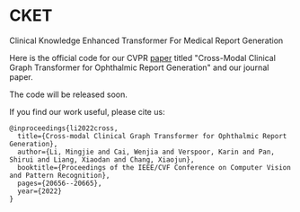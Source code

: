 # CKET
 Clinical Knowledge Enhanced Transformer For Medical Report Generation


Here is the official code for our CVPR [paper](https://openaccess.thecvf.com/content/CVPR2022/papers/Li_Cross-Modal_Clinical_Graph_Transformer_for_Ophthalmic_Report_Generation_CVPR_2022_paper.pdf) titled "Cross-Modal Clinical Graph Transformer for Ophthalmic Report Generation" and our journal paper.


The code will be released soon.

If you find our work useful, please cite us:
```
@inproceedings{li2022cross,
  title={Cross-modal Clinical Graph Transformer for Ophthalmic Report Generation},
  author={Li, Mingjie and Cai, Wenjia and Verspoor, Karin and Pan, Shirui and Liang, Xiaodan and Chang, Xiaojun},
  booktitle={Proceedings of the IEEE/CVF Conference on Computer Vision and Pattern Recognition},
  pages={20656--20665},
  year={2022}
}
```